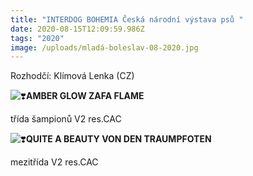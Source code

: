 ```yaml
---
title: "INTERDOG BOHEMIA Česká národní výstava psů "
date: 2020-08-15T12:09:59.986Z
tags: "2020"
image: /uploads/mladá-boleslav-08-2020.jpg
---
```

 Rozhodčí: Klímová Lenka (CZ)

![❣️](https://static.xx.fbcdn.net/images/emoji.php/v9/teb/1/16/2763.png)**AMBER GLOW ZAFA FLAME**

třída šampionů V2 res.CAC

![❣️](https://static.xx.fbcdn.net/images/emoji.php/v9/teb/1/16/2763.png)**QUITE A BEAUTY VON DEN TRAUMPFOTEN**

mezitřída V2 res.CAC